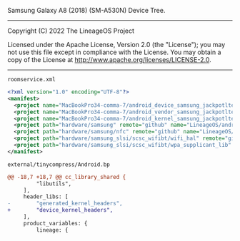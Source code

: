 Samsung Galaxy A8 (2018) (SM-A530N) Device Tree.

---
Copyright (C) 2022 The LineageOS Project

Licensed under the Apache License, Version 2.0 (the "License");
you may not use this file except in compliance with the License.
You may obtain a copy of the License at http://www.apache.org/licenses/LICENSE-2.0.

---

`roomservice.xml`
```xml
<?xml version="1.0" encoding="UTF-8"?>
<manifest>
  <project name="MacBookPro34-comma-7/android_device_samsung_jackpotlte" path="device/samsung/jackpotlte" remote="github" revision="lineage-17.1" />
  <project name="MacBookPro34-comma-7/android_vendor_samsung_jackpotlte" path="vendor/samsung/jackpotlte" remote="github" revision="lineage-17.1" />
  <project name="MacBookPro34-comma-7/android_kernel_samsung_jackpotlte" path="kernel/samsung/jackpotlte" remote="github" revision="lineage-17.1" />
  <project path="hardware/samsung" remote="github" name="LineageOS/android_hardware_samsung" />
  <project path="hardware/samsung/nfc" remote="github" name="LineageOS/android_hardware_samsung_nfc" revision="lineage-18.1" />
  <project path="hardware/samsung_slsi/scsc_wifibt/wifi_hal" remote="github" name="LineageOS/android_hardware_samsung_slsi_scsc_wifibt_wifi_hal" />
  <project path="hardware/samsung_slsi/scsc_wifibt/wpa_supplicant_lib" remote="github" name="LineageOS/android_hardware_samsung_slsi_scsc_wifibt_wpa_supplicant_lib" />
</manifest>
```

`external/tinycompress/Android.bp`
```diff
@@ -18,7 +18,7 @@ cc_library_shared {
         "libutils",
     ],
     header_libs: [
-        "generated_kernel_headers",
+        "device_kernel_headers",
     ],
     product_variables: {
         lineage: {
```
